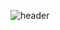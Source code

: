 ![header](https://capsule-render.vercel.app/api?type=soft&color=auto&height=150&section=header&text=🐣✍&fontSize=90&animation=twinkling)



<!---
gangintheremark/gangintheremark is a ✨ special ✨ repository because its `README.md` (this file) appears on your GitHub profile.
You can click the Preview link to take a look at your changes.
--->
